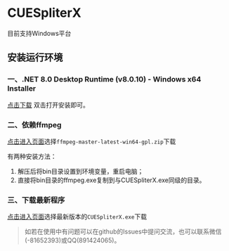 # CUESpliterX
目前支持Windows平台
## 安装运行环境
### 一、.NET 8.0 Desktop Runtime (v8.0.10) - Windows x64 Installer
[点击下载](https://download.visualstudio.microsoft.com/download/pr/f398d462-9d4e-4b9c-abd3-86c54262869a/4a8e3a10ca0a9903a989578140ef0499/windowsdesktop-runtime-8.0.10-win-x64.exe)
双击打开安装即可。
### 二、依赖ffmpeg

[点击进入页面](https://github.com/BtbN/FFmpeg-Builds/releases)选择`ffmpeg-master-latest-win64-gpl.zip`下载

有两种安装方法：
1. 解压后将bin目录设置到环境变量，重启电脑；
2. 直接将bin目录的ffmpeg.exe复制到与CUESpliterX.exe同级的目录。
### 三、下载最新程序
[点击进入页面](https://github.com/huajuhong/CUESpliterX/releases)选择最新版本的`CUESpliterX.exe`下载
> 如若在使用中有问题可以在github的Issues中提问交流，也可以联系微信(-81652393)或QQ(891424065)。
